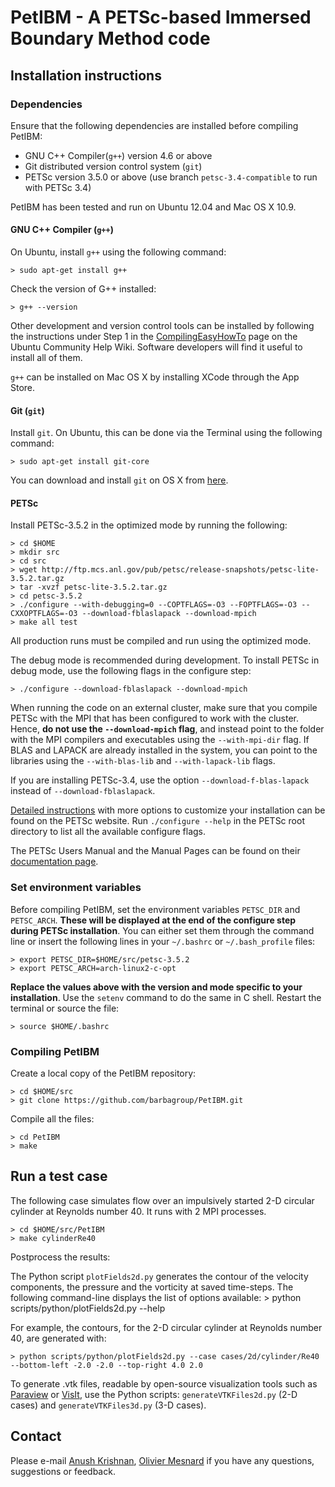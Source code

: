 PetIBM - A PETSc-based Immersed Boundary Method code
====================================================

Installation instructions
-------------------------

### Dependencies

Ensure that the following dependencies are installed before compiling PetIBM:

* GNU C++ Compiler(`g++`) version 4.6 or above
* Git distributed version control system (`git`)
* PETSc version 3.5.0 or above (use branch `petsc-3.4-compatible` to run with PETSc 3.4)

PetIBM has been tested and run on Ubuntu 12.04 and Mac OS X 10.9.

#### GNU C++ Compiler (`g++`)

On Ubuntu, install `g++` using the following command:

    > sudo apt-get install g++

Check the version of G++ installed:

    > g++ --version

Other development and version control tools can be installed by following the instructions under Step 1 in the 
[CompilingEasyHowTo](https://help.ubuntu.com/community/CompilingEasyHowTo) page on the Ubuntu Community Help Wiki. 
Software developers will find it useful to install all of them.

`g++` can be installed on Mac OS X by installing XCode through the App Store.

#### Git (`git`)

Install `git`. On Ubuntu, this can be done via the Terminal using the following command:

    > sudo apt-get install git-core

You can download and install `git` on OS X from [here](http://git-scm.com/download/mac).

#### PETSc

Install PETSc-3.5.2 in the optimized mode by running the following:

    > cd $HOME
    > mkdir src
    > cd src
    > wget http://ftp.mcs.anl.gov/pub/petsc/release-snapshots/petsc-lite-3.5.2.tar.gz
    > tar -xvzf petsc-lite-3.5.2.tar.gz
    > cd petsc-3.5.2
    > ./configure --with-debugging=0 --COPTFLAGS=-O3 --FOPTFLAGS=-O3 --CXXOPTFLAGS=-O3 --download-fblaslapack --download-mpich
    > make all test

All production runs must be compiled and run using the optimized mode.

The debug mode is recommended during development. To install PETSc in debug mode, use the following flags in the 
configure step:

    > ./configure --download-fblaslapack --download-mpich

When running the code on an external cluster, make sure that you compile PETSc with the MPI that has been configured to 
work with the cluster. Hence, **do not use the `--download-mpich` flag**, and instead point to the folder with the MPI 
compilers and executables using the `--with-mpi-dir` flag. If BLAS and LAPACK are already installed in the system, you 
can point to the libraries using the `--with-blas-lib` and `--with-lapack-lib` flags.

If you are installing PETSc-3.4, use the option `--download-f-blas-lapack` instead of `--download-fblaslapack`.

[Detailed instructions](http://www.mcs.anl.gov/petsc/documentation/installation.html) with more options to customize 
your installation can be found on the PETSc website. Run `./configure --help` in the PETSc root directory to list all 
the available configure flags.

The PETSc Users Manual and the Manual Pages can be found on their 
[documentation page](http://www.mcs.anl.gov/petsc/documentation/index.html).

### Set environment variables

Before compiling PetIBM, set the environment variables `PETSC_DIR` and `PETSC_ARCH`. **These will be displayed at the 
end of the configure step during PETSc installation**. You can either set them through the command line or insert the 
following lines in your `~/.bashrc` or `~/.bash_profile` files:

    > export PETSC_DIR=$HOME/src/petsc-3.5.2
    > export PETSC_ARCH=arch-linux2-c-opt

**Replace the values above with the version and mode specific to your installation**. Use the `setenv` command to do 
the same in C shell. Restart the terminal or source the file:

    > source $HOME/.bashrc


### Compiling PetIBM

Create a local copy of the PetIBM repository:

    > cd $HOME/src
    > git clone https://github.com/barbagroup/PetIBM.git

Compile all the files:
    
    > cd PetIBM
    > make

Run a test case
---------------

The following case simulates flow over an impulsively started 2-D circular cylinder at Reynolds number 40. It runs with 
2 MPI processes.

    > cd $HOME/src/PetIBM    
    > make cylinderRe40

Postprocess the results:

The Python script `plotFields2d.py` generates the contour of the velocity components, the pressure and the vorticity at saved time-steps. The following command-line displays the list of options available:
    > python scripts/python/plotFields2d.py --help

For example, the contours, for the 2-D circular cylinder at Reynolds number 40, are generated with:

    > python scripts/python/plotFields2d.py --case cases/2d/cylinder/Re40 --bottom-left -2.0 -2.0 --top-right 4.0 2.0

To generate .vtk files, readable by open-source visualization tools such as [Paraview](http://www.paraview.org/) or [VisIt](https://wci.llnl.gov/simulation/computer-codes/visit/), use the Python scripts: `generateVTKFiles2d.py` (2-D cases) and `generateVTKFiles3d.py` (3-D cases).


Contact
-------

Please e-mail [Anush Krishnan](mailto:k.anush@gmail.com), [Olivier Mesnard](mailto:mesnardo@gwu.edu) if you have any questions, suggestions or feedback.
